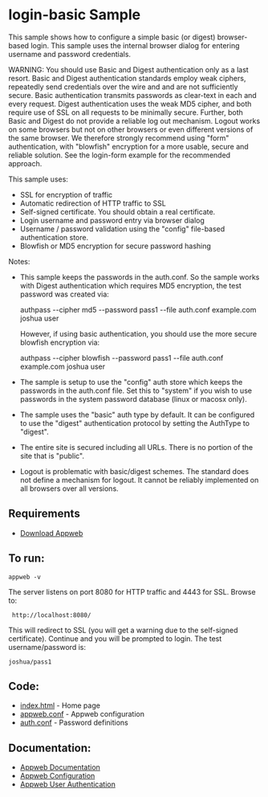 login-basic Sample
===

This sample shows how to configure a simple basic (or digest) browser-based login. This sample uses the
internal browser dialog for entering username and password credentials.

WARNING: You should use Basic and Digest authentication only as a last resort. Basic and Digest authentication
standards employ weak ciphers, repeatedly send credentials over the wire and and are not sufficiently secure.
Basic authentication transmits passwords as clear-text in each and every request. Digest authentication uses the weak
MD5 cipher, and both require use of SSL on all requests to be minimally secure. Further, both Basic and Digest
do not provide a reliable log out mechanism. Logout works on some browsers but not on other browsers or even
different versions of the same browser. We therefore strongly recommend using "form" authentication, with
"blowfish" encryption for a more usable, secure and reliable solution. See the login-form example for the
recommended approach.

This sample uses:

* SSL for encryption of traffic
* Automatic redirection of HTTP traffic to SSL
* Self-signed certificate. You should obtain a real certificate.
* Login username and password entry via browser dialog
* Username / password validation using the "config" file-based authentication store.
* Blowfish or MD5 encryption for secure password hashing

Notes:
* This sample keeps the passwords in the auth.conf. So the sample works with Digest authentication which requires
  MD5 encryption, the test password was created via:

    authpass --cipher md5 --password pass1 --file auth.conf example.com joshua user

  However, if using basic authentication, you should use the more secure blowfish encryption via:

    authpass --cipher blowfish --password pass1 --file auth.conf example.com joshua user

* The sample is setup to use the "config" auth store which keeps the passwords in the auth.conf file.
    Set this to "system" if you wish to use passwords in the system password database (linux or macosx only).

* The sample uses the "basic" auth type by default.
    It can be configured to use the "digest" authentication protocol by setting the AuthType to "digest".

* The entire site is secured including all URLs. There is no portion of the site that is "public".

* Logout is problematic with basic/digest schemes. The standard does not define a mechanism for logout.
    It cannot be reliably implemented on all browsers over all versions.

Requirements
---
* [Download Appweb](https://www.embedthis.com/appweb/download.html)

To run:
---
    appweb -v

The server listens on port 8080 for HTTP traffic and 4443 for SSL. Browse to:

     http://localhost:8080/

This will redirect to SSL (you will get a warning due to the self-signed certificate).
Continue and you will be prompted to login. The test username/password is:

    joshua/pass1

Code:
---
* [index.html](index.html) - Home page
* [appweb.conf](appweb.conf) - Appweb configuration
* [auth.conf](auth.conf) - Password definitions

Documentation:
---
* [Appweb Documentation](https://www.embedthis.com/appweb/doc/index.html)
* [Appweb Configuration](https://www.embedthis.com/appweb/doc/users/configuration.html)
* [Appweb User Authentication](https://www.embedthis.com/appweb/doc/users/authentication.html)
